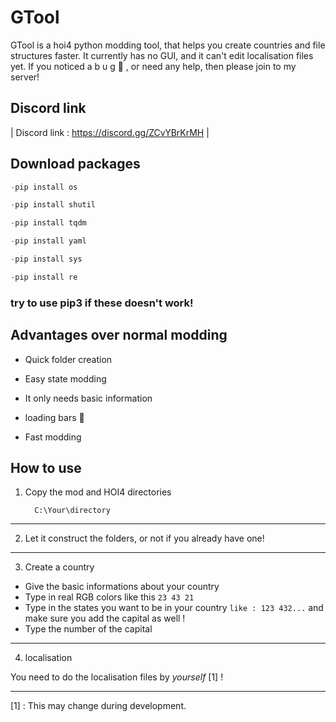 # GTool

GTool is a hoi4 python modding tool, that helps you create countries and file structures faster. It currently has no GUI, and it can't edit localisation files yet. If you noticed a  b u g 🐛 , or need any help, then please join to my server!

## Discord  link

| Discord link : https://discord.gg/ZCvYBrKrMH |

## Download packages


```python
-pip install os
```
```python
-pip install shutil
```
```python
-pip install tqdm
```
```python
-pip install yaml
```
```python
-pip install sys
```
```python
-pip install re
```

### try to use pip3 if these doesn't work!



## Advantages over normal modding

* Quick folder creation

* Easy state modding

* It only needs basic information 

* loading bars 🙂

* Fast modding

## How to use

1. Copy the mod and HOI4 directories

         C:\Your\directory

---

2. Let it construct the folders, or not if you already have one!


---

3. Create a country

* Give the basic informations about your country 
* Type in real RGB colors like this ``` 23 43 21 ```
* Type in the states you want to be in your country ``` like : 123 432... ``` and make sure you add the capital as well !
* Type the number of the capital 

---

4. localisation

You need to do the localisation files by <em>yourself</em> [1] !

---

[1] : This may change during development.







